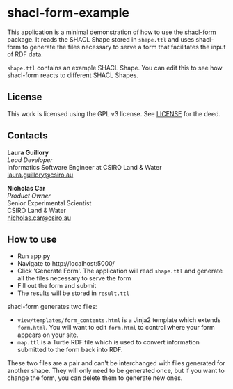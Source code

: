 # shacl-form-example
This application is a minimal demonstration of how to use the
[shacl-form](https://github.com/CSIRO-enviro-informatics/shacl-form)
package. It reads the SHACL Shape stored in `shape.ttl` and uses
shacl-form to generate the files necessary to serve a form that
facilitates the input of RDF data.

`shape.ttl` contains an example SHACL Shape. You can edit this to see
how shacl-form reacts to different SHACL Shapes.


## License
This work is licensed using the GPL v3 license. See [LICENSE](LICENSE)
for the deed.

## Contacts

**Laura Guillory**  
*Lead Developer*  
Informatics Software Engineer at CSIRO Land & Water  
<laura.guillory@csiro.au>

**Nicholas Car**  
*Product Owner*  
Senior Experimental Scientist  
CSIRO Land & Water  
<nicholas.car@csiro.au>

## How to use

* Run app.py
* Navigate to http://localhost:5000/
* Click 'Generate Form'. The application will read `shape.ttl` and
generate all the files necessary to serve the form
* Fill out the form and submit
* The results will be stored in `result.ttl`

shacl-form generates two files:
* `view/templates/form_contents.html` is a Jinja2 template which extends
`form.html`. You will want to edit `form.html` to control where your
form appears on your site.
* `map.ttl` is a Turtle RDF file which is used to convert information
submitted to the form back into RDF.

These two files are a pair and can't be interchanged with files
generated for another shape. They will only need to be generated once,
but if you want to change the form, you can delete them to generate new
ones.